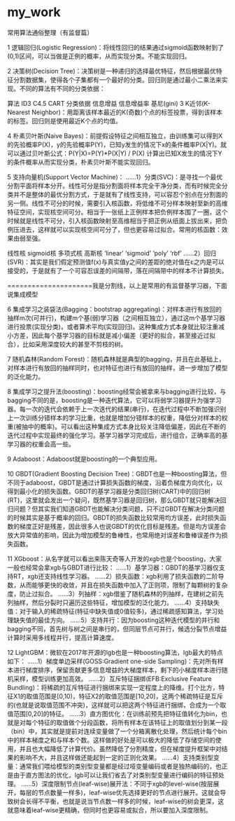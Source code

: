 # my_work
常用算法通俗整理（有监督篇）

1 逻辑回归(Logistic Regression)：将线性回归的结果通过sigmoid函数映射到了(0,1)区间，可以当做是正例的概率，从而实现分类。不能实现回归。


2 决策树(Decision Tree)：决策树是一种递归的选择最优特征，然后根据最优特征分割数据集，使得各个子集都有一个最好的分类。回归则是通过最小二乘法来实现。不同的算法有不同的分类依据：

算法	ID3	C4.5	CART
分类依据	信息增益	信息增益率	基尼(gini)
3 K近邻(K-Nearest Neighbor)：用距离该样本最近的K(奇数)个点的标签投票，得到该样本的标签。回归则是使用最近K个点的均值。

4 朴素贝叶斯(Naive Bayes)：前提假设特征之间相互独立，由训练集可以得到X的先验概率P(X)，y的先验概率P(Y)，已知y发生的情况下x的条件概率P(X|Y)。就可以通过贝叶斯公式：P(Y|X)=P(Y)*P(X|Y) / P(X) 计算出已知X发生的情况下Y的条件概率从而实现分类，朴素贝叶斯不能实现回归。

5 支持向量机(Support Vector Machine)：
……1）分类(SVC)：是寻找一个最优分割平面将样本分开。线性可分是指分割面将样本完全干净分类，而有时候完全分类并不是整体的最优分割方式，于是就有了线性支持，可以容忍个别点在分割面的另一侧。线性不可分的时候，需要引入核函数，将低维不可分样本映射至新的高维特征空间，实现核空间可分。相当于一张纸上正例样本把负例样本围了一圈，这个时候就是线性不可分，引入核函数映射至高维相当于把正例从纸面上拔出来，把负例压进去，这样就可以实现核空间可分了，但也更容易过拟合。常用的核函数：效果由弱至强。

线性核	sigmoid核	多项式核	高斯核
‘linear’	‘sigmoid’	‘poly’	‘rbf’
……2）回归(SVR)：其实是我们假定预测值f(x)与真实值y之间的差距的绝对值在ε之内是可以接受的，于是就有了一个可容忍误差的间隔带，落在间隔带中的样本不计算损失。


=====================我是分割线，以上是常用的有监督基学习器，下面说集成模型

6 集成学习之装袋法(Bagging：bootstrap aggregating)：对样本进行有放回的抽样m次(可并行)，构建m个基(弱)学习器（之间相互独立），通过这m个基学习器进行投票(实现分类)，或者算术平均(实现回归)。这种集成方式本身就比较注重减小方差，因此每个基学习器的目标就是减小偏差（更好的拟合，甚至接近过拟合），比如采用深度较大的甚至不剪枝的树。

7 随机森林(Random Forest)：随机森林就是典型的bagging，并且在此基础上，对样本进行有放回的抽样同时，也对特征也进行有放回的抽样，进一步增加了模型的泛化能力。

8 集成学习之提升法(boosting)：boosting经常会被拿来与bagging进行比较，与bagging不同的是，boosting是一种迭代算法，它可以将弱学习器提升为强学习器。每一次的迭代会依赖于上一次迭代的结果(串行)，在迭代过程中不断加强识别上一次训练分错样本的学习比重，也就是增加分错样本的权重，降低分对样本的权重(被抽中的概率)。可以看出这种集成方式本身比较关注降低偏差，因此在不断的迭代过程中实现最终的强化学习。基学习器学习完成后，进行组合，正确率高的基学习器的权重会高一些。

9 Adaboost：Adaboost就是boosting的一个典型应用。

10 GBDT(Gradient Boosting Decision Tree)：GBDT也是一种boosting算法，但不同于adaboost，GBDT是通过计算损失函数的梯度，沿着负梯度方向优化，以得到最小化的损失函数。GBDT的基学习器是分类回归树(CART)中的回归树(RT)，这里就会发出一个疑问，既然基学习器是回归树，那么GBDT就只能解决回归问题？但其实我们知道GBDT也能解决分类问题，只不过GBDT在解决分类问题的时候其实是基于概率的回归。GBDT的损失函数比较常用均方误差，此时损失函数的梯度正好是残差，因此很多人也说GBDT的优化目标是残差。但是均方误差会放大异常值的影响，因此为增加模型的鲁棒性，也常用绝对误差和鲁棒误差作为损失函数。

11 XGboost：从名字就可以看出来陈天奇等人开发的xgb也是个boosting，大家一般也经常会拿xgb与GBDT进行比较：
……1）基学习器：GBDT的基学习器仅支持RT，xgb还支持线性学习器。
……2）损失函数：xgb利用了损失函数的二阶导数，从而能够更快的收敛，并且在损失函数中加入了正则项，限制了每颗树的复杂度，防止过拟合。
……3）列抽样：xgb借鉴了随机森林的列抽样，在建树之前先列抽样，然后分裂时只遍历这些特征，增加模型的泛化能力。
……4）支持缺失值：对于输入的稀疏特征(特征中缺失值或0值较多)，通过稀疏感知算法，学习处理缺失值的最佳方向。
……5）支持并行：因为boosting这种迭代模型的并行和bagging不同，首先树与树之间是串行的，但同层节点可并行，候选分裂节点增益计算时采用多线程并行，提高计算速度。

12 LightGBM：微软在2017年开源的lgb也是一种boosting算法，lgb最大的特点如下：
……1）梯度单边采样(GOSS:Gradient one-side Sampling)：先对所有样本进行梯度排序，保留贡献更多信息增益的大梯度样本，剩下的小梯度样本进行随机采样，模型训练更加高效。
……2）互斥特征捆绑(EFB:Exclusive Feature Bundling)：将稀疏的互斥特征进行捆绑来实现一定程度上的降维。打个比方，特征X1的取值范围是[0,10)，特征X2的取值范围是[10,20]，这两个稀疏特征是互斥的(也就是说取值范围不冲突)，这样就可以把这两个特征进行捆绑，合成为一个取值范围[0,20]的特征。
……3）直方图优化：在训练前预先把特征值转化为bin，也就是对每个特征的取值做个分段函数，将所有样本在该特征上的取值划分到某一段（bin）中，其实就是提前对连续变量做了一个分箱离散化处理，然后统计每个bin中的样本梯度之和与样本个数。这样做的好处是可以极大的降低了存储空间的使用，并且也大幅降低了计算代价。虽然降低了分割精度，但在梯度提升框架中对结果的影响不大，并且这样做还能起到一定的正则化效果。
……4）支持类别型变量：通常我们喂给模型的类别型变量都是经过哑变量编码或者是独热编码的，也正是由于直方图法的优化，lgb可以让我们省去了对类别型变量进行编码的特征预处理。
……5）深度限制节点(leaf-wise)展开法：不同于xgb的level-wise(按层展开，每层的节点数量一样多)，leaf-wise优先选择更好的节点进行展开。这就会导致树会长得不平衡，也就是说当节点数一样多的时候，leaf-wise的树会更深，这就意味着leaf-wise更精确，但同时也更容易或拟合，所以要加入深度限制。

